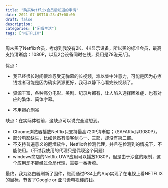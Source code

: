 ```yaml
---
title: "购买Netflix会员后知道的事情"
date: 2021-07-09T10:23:47+08:00
draft: false
description:
categories: ["闲暇生活"]
tags: ["NETFLIX"]
---
```




周末买了Netflix会员，考虑到我没有2K、4K显示设备，所以买的标准会员，最高支持清晰度：1080P，以及2台设备同时在线，费用是78港元/月。

优点：

- 我已经很长时间很难忍受无弹幕的长视频，难以集中注意力，可能是因为心疼钱或者可能是因为确实资源更好，我可以静下心看完长视频了。
- 资源丰富，各种高分电影、美剧、纪录片都有，让人陷入选择困难症，也有对应的繁体、简体字幕。

-	不用担心删减

缺点：在实际体验前，这缺点可以说完全没想到。

-	Chrome浏览器播放Netflix只支持最高720P清晰度；（SAFARI可以1080P）。
-	部分电影缺失，比如竟然有浪客剑心一、三部，却没有第二部。
-	不支持普遍意义的翻墙软件，Netflix会检测代理，并且在检测到的情况下，不能使用。（不过我使用的代理只是偶现这个问题）
-	windows商店的Netflix UWP应用可以播放1080P，但是由于沙盒的限制，这个应用却不能经过全局代理，需要一番折腾。

最终，我为路由器刷新了固件，继而通过PS4上的App实现了在电视上看NETFLIX的目标，节省了Google or 亚马逊电视棒的钱。
